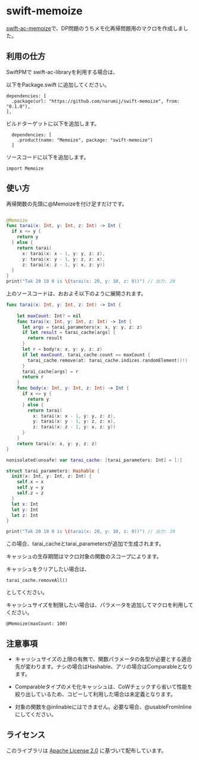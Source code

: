 # swift-memoize

[swift-ac-memoize](https://github.com/narumij/swift-ac-memoize)で、DP問題のうちメモ化再帰問題用のマクロを作成しました。

## 利用の仕方

SwiftPMで swift-ac-libraryを利用する場合は、

以下をPackage.swift に追加してください。
```
dependencies: [
  .package(url: "https://github.com/narumij/swift-memoize", from: "0.1.0"),
],
```

ビルドターゲットに以下を追加します。

```
  dependencies: [
    .product(name: "Memoize", package: "swift-memoize")
  ]
```

ソースコードに以下を追加します。
```
import Memoize
```

## 使い方

再帰関数の先頭に@Memoizeを付け足すだけです。

```swift

@Memoize
func tarai(x: Int, y: Int, z: Int) -> Int {
  if x <= y {
    return y
  } else {
    return tarai(
      x: tarai(x: x - 1, y: y, z: z),
      y: tarai(x: y - 1, y: z, z: x),
      z: tarai(x: z - 1, y: x, z: y))
  }
}
print("Tak 20 10 0 is \(tarai(x: 20, y: 10, z: 0))") // 出力: 20
```

上のソースコードは、おおよそ以下のように展開されます。
```swift
func tarai(x: Int, y: Int, z: Int) -> Int {
  
    let maxCount: Int? = nil
    func tarai(x: Int, y: Int, z: Int) -> Int {
      let args = tarai_parameters(x: x, y: y, z: z)
      if let result = tarai_cache[args] {
        return result
      }
      let r = body(x: x, y: y, z: z)
      if let maxCount, tarai_cache.count == maxCount {
        tarai_cache.remove(at: tarai_cache.indices.randomElement()!)
      }
      tarai_cache[args] = r
      return r
    }
    func body(x: Int, y: Int, z: Int) -> Int {
      if x <= y {
        return y
      } else {
        return tarai(
          x: tarai(x: x - 1, y: y, z: z),
          y: tarai(x: y - 1, y: z, z: x),
          z: tarai(x: z - 1, y: x, z: y))
      }
    }
    return tarai(x: x, y: y, z: z)
}

nonisolated(unsafe) var tarai_cache: [tarai_parameters: Int] = [:]

struct tarai_parameters: Hashable {
  init(x: Int, y: Int, z: Int) {
    self.x = x
    self.y = y
    self.z = z
  }
  let x: Int
  let y: Int
  let z: Int
}

print("Tak 20 10 0 is \(tarai(x: 20, y: 10, z: 0))") // 出力: 20
```

この場合、tarai_cacheとtarai_parametersが追加で生成されます。

キャッシュの生存期間はマクロ対象の関数のスコープによります。

キャッシュをクリアしたい場合は、

```
tarai_cache.removeAll()
```
としてください。

キャッシュサイズを制限したい場合は、パラメータを追加してマクロを利用してください。

```
@Memoize(maxCount: 100)
```

## 注意事項

- キャッシュサイズの上限の有無で、関数パラメータの各型が必要とする適合先が変わります。ナシの場合はHashable、アリの場合はComparableとなります。

- Comparableタイプのメモ化キャッシュは、CoWチェックすら省いて性能を絞り出しているため、コピーして利用した場合は未定義となります。

- 対象の関数を@inlinableにはできません。必要な場合、@usableFromInlineにしてください。

## ライセンス

このライブラリは [Apache License 2.0](https://www.apache.org/licenses/LICENSE-2.0) に基づいて配布しています。  

